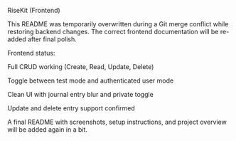 RiseKit (Frontend)

This README was temporarily overwritten during a Git merge conflict while restoring backend changes. The correct frontend documentation will be re-added after final polish.

Frontend status:

Full CRUD working (Create, Read, Update, Delete)

Toggle between test mode and authenticated user mode

Clean UI with journal entry blur and private toggle

Update and delete entry support confirmed

A final README with screenshots, setup instructions, and project overview will be added again in a bit.